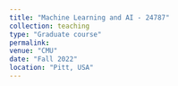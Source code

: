 ```yaml
---
title: "Machine Learning and AI - 24787"
collection: teaching
type: "Graduate course"
permalink: 
venue: "CMU"
date: "Fall 2022"
location: "Pitt, USA"
---
```

